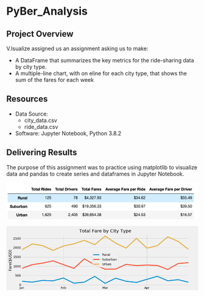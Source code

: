 # PyBer_Analysis

## Project Overview
V.Isualize assigned us an assignment asking us to make:
- A DataFrame that summarizes the key metrics for the ride-sharing data by city type.
- A multiple-line chart, with on eline for each city type, that shows the sum of the fares for each week

## Resources
- Data Source:
    - city_data.csv
    - ride_data.csv
- Software: Jupyter Notebook, Python 3.8.2

## Delivering Results
The purpose of this assignment was to practice using matplotlib to visualize data and pandas to create series and dataframes in Jupyter Notebook.

![PyBer_Summary_Df](https://github.com/sdang101/PyBer_Analysis/blob/master/analysis/PyBer_Summary_Df.png)

![Challenge_Fig](https://github.com/sdang101/PyBer_Analysis/blob/master/analysis/Challenge_Fig.png)
